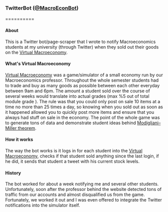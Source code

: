 ### TwitterBot ([@MacroEconBot](https://twitter.com/MacroEconBot))
==========
#### About
This is a Twitter bot/page-scraper that I wrote to notify Macroeconomics students at my university (through Twitter) when they sold out their goods on the [Virtual Macroeconomy](http://macro.exeter.ac.uk/macro/site/login).

#### What's Virtual Macroeconomy
[Virtual Macroeconomy](http://macro.exeter.ac.uk/macro/site/login) was a game/simulator of a small economy run by our Macroeconomics professor. Throughout the whole semester students had to trade and buy as many goods as possible between each other everyday between 9am and 6pm. The amount a student sold over the course of several weeks would translate into actual grades (max %5 out of total module grade ). The rule was that you could only post on sale 10 items at a time no more than 25 times a day, so knowing when you sold out as soon as it happened allowed you to quickly post more items and ensure that you always had stuff on sale in the economy. The point of the whole game was to generate tons of data and demonstrate student ideas behind [Modigliani–Miller theorem](http://en.wikipedia.org/wiki/Modigliani%E2%80%93Miller_theorem).

#### How it works
The way the bot works is it logs in for each student into the [Virtual Macroeconomy](http://macro.exeter.ac.uk/macro/site/login), checks if that student sold anything since the last login, if he did, it sends that student a tweet with his current stock levels.

#### History
The bot worked for about a week notifying me and several other students. Unfortunately, soon after the professor behind the website detected tons of traffic from our accounts and almost disqualified us from the game. Fortunately, we worked it out and I was even offered to integrate the Twitter notifications into the simulator itself.
